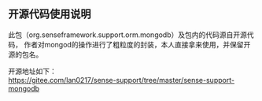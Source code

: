 ## 开源代码使用说明
此包（org.senseframework.support.orm.mongodb）及包内的代码源自开源代码，
作者对mongod的操作进行了粗粒度的封装，本人直接拿来使用，并保留开源的包名。

开源地址如下：  
https://gitee.com/lan0217/sense-support/tree/master/sense-support-mongodb